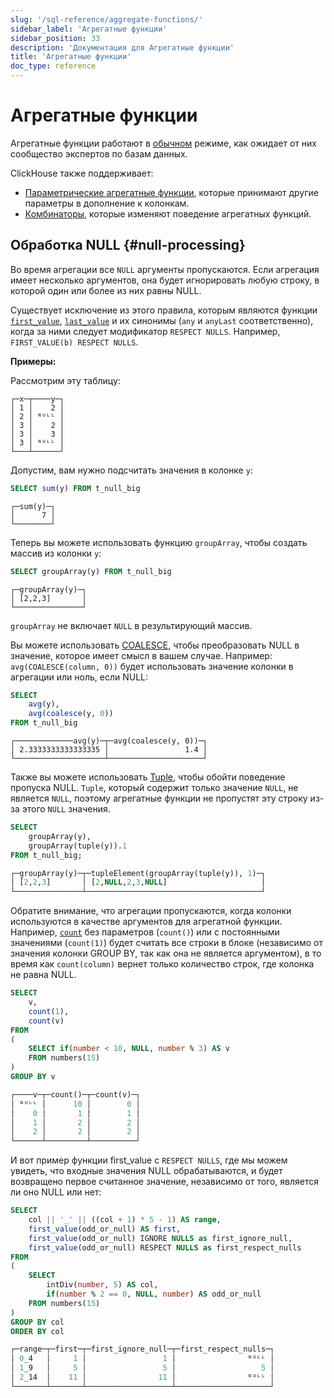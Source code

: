 ```yaml
---
slug: '/sql-reference/aggregate-functions/'
sidebar_label: 'Агрегатные функции'
sidebar_position: 33
description: 'Документация для Агрегатные функции'
title: 'Агрегатные функции'
doc_type: reference
---
```

# Агрегатные функции

Агрегатные функции работают в [обычном](http://www.sql-tutorial.com/sql-aggregate-functions-sql-tutorial) режиме, как ожидает от них сообщество экспертов по базам данных.

ClickHouse также поддерживает:

- [Параметрические агрегатные функции](/sql-reference/aggregate-functions/parametric-functions), которые принимают другие параметры в дополнение к колонкам.
- [Комбинаторы](/sql-reference/aggregate-functions/combinators), которые изменяют поведение агрегатных функций.

## Обработка NULL {#null-processing}

Во время агрегации все `NULL` аргументы пропускаются. Если агрегация имеет несколько аргументов, она будет игнорировать любую строку, в которой один или более из них равны NULL.

Существует исключение из этого правила, которым являются функции [`first_value`](../../sql-reference/aggregate-functions/reference/first_value.md), [`last_value`](../../sql-reference/aggregate-functions/reference/last_value.md) и их синонимы (`any` и `anyLast` соответственно), когда за ними следует модификатор `RESPECT NULLS`. Например, `FIRST_VALUE(b) RESPECT NULLS`.

**Примеры:**

Рассмотрим эту таблицу:

```text
┌─x─┬────y─┐
│ 1 │    2 │
│ 2 │ ᴺᵁᴸᴸ │
│ 3 │    2 │
│ 3 │    3 │
│ 3 │ ᴺᵁᴸᴸ │
└───┴──────┘
```

Допустим, вам нужно подсчитать значения в колонке `y`:

```sql
SELECT sum(y) FROM t_null_big
```

```text
┌─sum(y)─┐
│      7 │
└────────┘
```

Теперь вы можете использовать функцию `groupArray`, чтобы создать массив из колонки `y`:

```sql
SELECT groupArray(y) FROM t_null_big
```

```text
┌─groupArray(y)─┐
│ [2,2,3]       │
└───────────────┘
```

`groupArray` не включает `NULL` в результирующий массив.

Вы можете использовать [COALESCE](../../sql-reference/functions/functions-for-nulls.md#coalesce), чтобы преобразовать NULL в значение, которое имеет смысл в вашем случае. Например: `avg(COALESCE(column, 0))` будет использовать значение колонки в агрегации или ноль, если NULL:

```sql
SELECT
    avg(y),
    avg(coalesce(y, 0))
FROM t_null_big
```

```text
┌─────────────avg(y)─┬─avg(coalesce(y, 0))─┐
│ 2.3333333333333335 │                 1.4 │
└────────────────────┴─────────────────────┘
```

Также вы можете использовать [Tuple](sql-reference/data-types/tuple.md), чтобы обойти поведение пропуска NULL. `Tuple`, который содержит только значение `NULL`, не является `NULL`, поэтому агрегатные функции не пропустят эту строку из-за этого `NULL` значения.

```sql
SELECT
    groupArray(y),
    groupArray(tuple(y)).1
FROM t_null_big;

┌─groupArray(y)─┬─tupleElement(groupArray(tuple(y)), 1)─┐
│ [2,2,3]       │ [2,NULL,2,3,NULL]                     │
└───────────────┴───────────────────────────────────────┘
```

Обратите внимание, что агрегации пропускаются, когда колонки используются в качестве аргументов для агрегатной функции. Например, [`count`](../../sql-reference/aggregate-functions/reference/count.md) без параметров (`count()`) или с постоянными значениями (`count(1)`) будет считать все строки в блоке (независимо от значения колонки GROUP BY, так как она не является аргументом), в то время как `count(column)` вернет только количество строк, где колонка не равна NULL.

```sql
SELECT
    v,
    count(1),
    count(v)
FROM
(
    SELECT if(number < 10, NULL, number % 3) AS v
    FROM numbers(15)
)
GROUP BY v

┌────v─┬─count()─┬─count(v)─┐
│ ᴺᵁᴸᴸ │      10 │        0 │
│    0 │       1 │        1 │
│    1 │       2 │        2 │
│    2 │       2 │        2 │
└──────┴─────────┴──────────┘
```

И вот пример функции first_value с `RESPECT NULLS`, где мы можем увидеть, что входные значения NULL обрабатываются, и будет возвращено первое считанное значение, независимо от того, является ли оно NULL или нет:

```sql
SELECT
    col || '_' || ((col + 1) * 5 - 1) AS range,
    first_value(odd_or_null) AS first,
    first_value(odd_or_null) IGNORE NULLS as first_ignore_null,
    first_value(odd_or_null) RESPECT NULLS as first_respect_nulls
FROM
(
    SELECT
        intDiv(number, 5) AS col,
        if(number % 2 == 0, NULL, number) AS odd_or_null
    FROM numbers(15)
)
GROUP BY col
ORDER BY col

┌─range─┬─first─┬─first_ignore_null─┬─first_respect_nulls─┐
│ 0_4   │     1 │                 1 │                ᴺᵁᴸᴸ │
│ 1_9   │     5 │                 5 │                   5 │
│ 2_14  │    11 │                11 │                ᴺᵁᴸᴸ │
└───────┴───────┴───────────────────┴─────────────────────┘
```